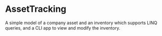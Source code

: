 # AssetTracking

A simple model of a company asset and an inventory which supports LINQ queries, and a CLI app to view and modify the inventory.

